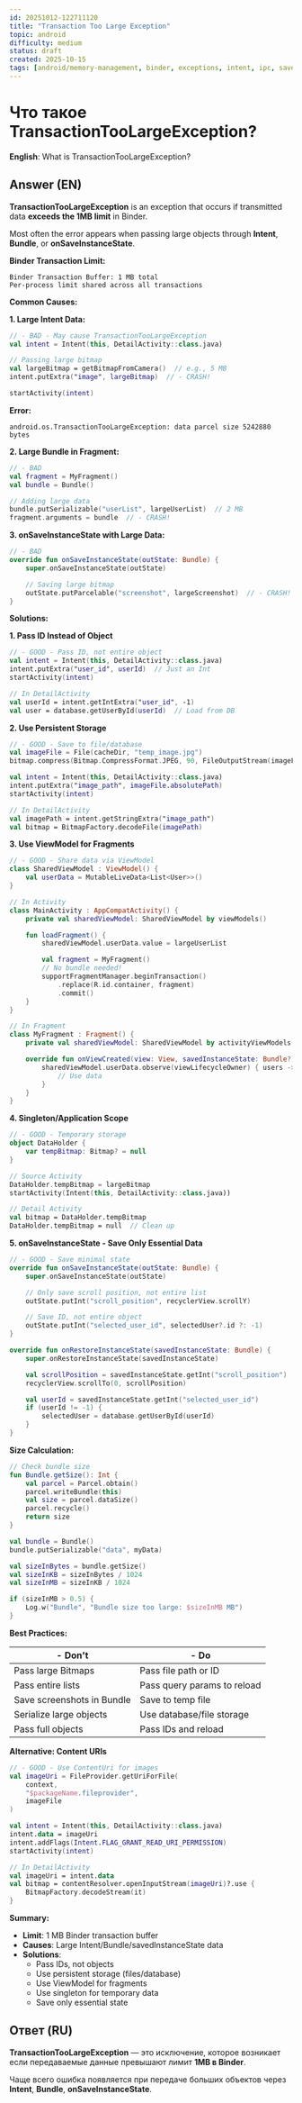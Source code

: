 ```yaml
---
id: 20251012-122711120
title: "Transaction Too Large Exception"
topic: android
difficulty: medium
status: draft
created: 2025-10-15
tags: [android/memory-management, binder, exceptions, intent, ipc, savedinstancestate, difficulty/medium]
---
```

# Что такое TransactionTooLargeException?

**English**: What is TransactionTooLargeException?

## Answer (EN)
**TransactionTooLargeException** is an exception that occurs if transmitted data **exceeds the 1MB limit** in Binder.

Most often the error appears when passing large objects through **Intent**, **Bundle**, or **onSaveInstanceState**.

**Binder Transaction Limit:**

```
Binder Transaction Buffer: 1 MB total
Per-process limit shared across all transactions
```

**Common Causes:**

**1. Large Intent Data:**

```kotlin
// - BAD - May cause TransactionTooLargeException
val intent = Intent(this, DetailActivity::class.java)

// Passing large bitmap
val largeBitmap = getBitmapFromCamera()  // e.g., 5 MB
intent.putExtra("image", largeBitmap)  // - CRASH!

startActivity(intent)
```

**Error:**
```
android.os.TransactionTooLargeException: data parcel size 5242880 bytes
```

**2. Large Bundle in Fragment:**

```kotlin
// - BAD
val fragment = MyFragment()
val bundle = Bundle()

// Adding large data
bundle.putSerializable("userList", largeUserList)  // 2 MB
fragment.arguments = bundle  // - CRASH!
```

**3. onSaveInstanceState with Large Data:**

```kotlin
// - BAD
override fun onSaveInstanceState(outState: Bundle) {
    super.onSaveInstanceState(outState)

    // Saving large bitmap
    outState.putParcelable("screenshot", largeScreenshot)  // - CRASH!
}
```

**Solutions:**

**1. Pass ID Instead of Object**

```kotlin
// - GOOD - Pass ID, not entire object
val intent = Intent(this, DetailActivity::class.java)
intent.putExtra("user_id", userId)  // Just an Int
startActivity(intent)

// In DetailActivity
val userId = intent.getIntExtra("user_id", -1)
val user = database.getUserById(userId)  // Load from DB
```

**2. Use Persistent Storage**

```kotlin
// - GOOD - Save to file/database
val imageFile = File(cacheDir, "temp_image.jpg")
bitmap.compress(Bitmap.CompressFormat.JPEG, 90, FileOutputStream(imageFile))

val intent = Intent(this, DetailActivity::class.java)
intent.putExtra("image_path", imageFile.absolutePath)
startActivity(intent)

// In DetailActivity
val imagePath = intent.getStringExtra("image_path")
val bitmap = BitmapFactory.decodeFile(imagePath)
```

**3. Use ViewModel for Fragments**

```kotlin
// - GOOD - Share data via ViewModel
class SharedViewModel : ViewModel() {
    val userData = MutableLiveData<List<User>>()
}

// In Activity
class MainActivity : AppCompatActivity() {
    private val sharedViewModel: SharedViewModel by viewModels()

    fun loadFragment() {
        sharedViewModel.userData.value = largeUserList

        val fragment = MyFragment()
        // No bundle needed!
        supportFragmentManager.beginTransaction()
            .replace(R.id.container, fragment)
            .commit()
    }
}

// In Fragment
class MyFragment : Fragment() {
    private val sharedViewModel: SharedViewModel by activityViewModels()

    override fun onViewCreated(view: View, savedInstanceState: Bundle?) {
        sharedViewModel.userData.observe(viewLifecycleOwner) { users ->
            // Use data
        }
    }
}
```

**4. Singleton/Application Scope**

```kotlin
// - GOOD - Temporary storage
object DataHolder {
    var tempBitmap: Bitmap? = null
}

// Source Activity
DataHolder.tempBitmap = largeBitmap
startActivity(Intent(this, DetailActivity::class.java))

// Detail Activity
val bitmap = DataHolder.tempBitmap
DataHolder.tempBitmap = null  // Clean up
```

**5. onSaveInstanceState - Save Only Essential Data**

```kotlin
// - GOOD - Save minimal state
override fun onSaveInstanceState(outState: Bundle) {
    super.onSaveInstanceState(outState)

    // Only save scroll position, not entire list
    outState.putInt("scroll_position", recyclerView.scrollY)

    // Save ID, not entire object
    outState.putInt("selected_user_id", selectedUser?.id ?: -1)
}

override fun onRestoreInstanceState(savedInstanceState: Bundle) {
    super.onRestoreInstanceState(savedInstanceState)

    val scrollPosition = savedInstanceState.getInt("scroll_position")
    recyclerView.scrollTo(0, scrollPosition)

    val userId = savedInstanceState.getInt("selected_user_id")
    if (userId != -1) {
        selectedUser = database.getUserById(userId)
    }
}
```

**Size Calculation:**

```kotlin
// Check bundle size
fun Bundle.getSize(): Int {
    val parcel = Parcel.obtain()
    parcel.writeBundle(this)
    val size = parcel.dataSize()
    parcel.recycle()
    return size
}

val bundle = Bundle()
bundle.putSerializable("data", myData)

val sizeInBytes = bundle.getSize()
val sizeInKB = sizeInBytes / 1024
val sizeInMB = sizeInKB / 1024

if (sizeInMB > 0.5) {
    Log.w("Bundle", "Bundle size too large: $sizeInMB MB")
}
```

**Best Practices:**

| - Don't | - Do |
|----------|-------|
| Pass large Bitmaps | Pass file path or ID |
| Pass entire lists | Pass query params to reload |
| Save screenshots in Bundle | Save to temp file |
| Serialize large objects | Use database/file storage |
| Pass full objects | Pass IDs and reload |

**Alternative: Content URIs**

```kotlin
// - GOOD - Use ContentUri for images
val imageUri = FileProvider.getUriForFile(
    context,
    "$packageName.fileprovider",
    imageFile
)

val intent = Intent(this, DetailActivity::class.java)
intent.data = imageUri
intent.addFlags(Intent.FLAG_GRANT_READ_URI_PERMISSION)
startActivity(intent)

// In DetailActivity
val imageUri = intent.data
val bitmap = contentResolver.openInputStream(imageUri)?.use {
    BitmapFactory.decodeStream(it)
}
```

**Summary:**

- **Limit**: 1 MB Binder transaction buffer
- **Causes**: Large Intent/Bundle/savedInstanceState data
- **Solutions**:
  - Pass IDs, not objects
  - Use persistent storage (files/database)
  - Use ViewModel for fragments
  - Use singleton for temporary data
  - Save only essential state

## Ответ (RU)
**TransactionTooLargeException** — это исключение, которое возникает если передаваемые данные превышают лимит **1MB в Binder**.

Чаще всего ошибка появляется при передаче больших объектов через **Intent**, **Bundle**, **onSaveInstanceState**.

